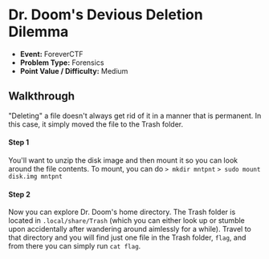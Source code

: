 # Dr. Doom's Devious Deletion Dilemma
* **Event:** ForeverCTF
* **Problem Type:** Forensics
* **Point Value / Difficulty:** Medium

## Walkthrough
"Deleting" a file doesn't always get rid of it in a manner that is permanent. In this case, it simply moved the file to the Trash folder.
#### Step 1
You'll want to unzip the disk image and then mount it so you can look around the file contents. To mount, you can do
`> mkdir mntpnt`
`> sudo mount disk.img mntpnt`

#### Step 2
Now you can explore Dr. Doom's home directory. The Trash folder is located in `.local/share/Trash` (which you can either look up or stumble upon accidentally after wandering around aimlessly for a while). 
Travel to that directory and you will find just one file in the Trash folder, `flag`, and from there you can simply run `cat flag`.
